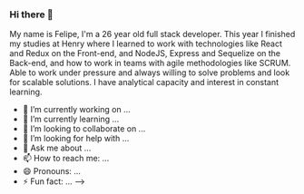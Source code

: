 ### Hi there 👋

My name is Felipe, I'm a 26 year old full stack developer. This year I finished my studies at Henry where I learned to work with technologies like React and Redux on the Front-end, and NodeJS, Express and Sequelize on the Back-end, and how to work in teams with agile methodologies like SCRUM. Able to work under pressure and always willing to solve problems and look for scalable solutions. I have analytical capacity and interest in constant learning.


- 🔭 I’m currently working on ...
- 🌱 I’m currently learning ...
- 👯 I’m looking to collaborate on ...
- 🤔 I’m looking for help with ...
- 💬 Ask me about ...
- 📫 How to reach me: ...
- 😄 Pronouns: ...
- ⚡ Fun fact: ...
-->
